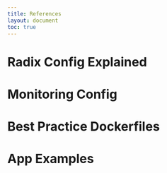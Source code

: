 ```yaml
---
title: References
layout: document
toc: true
---
```


# Radix Config Explained

# Monitoring Config

# Best Practice Dockerfiles

# App Examples